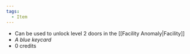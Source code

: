 ```yaml
---
tags:
  - Item
---
```

- Can be used to unlock level 2 doors in the [[Facility Anomaly|Facility]]
- *A blue keycard*
- 0 credits